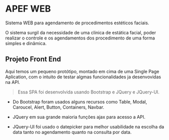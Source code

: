 # APEF WEB
Sistema WEB para agendamento de procedimentos estéticos faciais.

O sistema surgil da necessidade de uma clinica de estática facial, poder
realizar o controle e os agendamentos dos procedimento de uma forma simples e
dinâmica.

## Projeto Front End

Aqui temos um pequeno protótipo, montado em cima de uma Single Page Aplication,
com o intuito de testar algmas funcionalidades ja desenvovidas na API.

> Essa SPA foi desenvolvida usando Bootstrap e JQuery e JQuery-UI.
* Do Bootstrap foram usados alguns recursos como Table, Modal, Caroucel, Alert, Button,
Containers, Navbar.

* JQuery em sua grande maioria funções ajax para acesso a API.

* JQuery-UI foi usado o datepicker para melhor usabilidade na escolha da data
tanto no agendamento quanto na consulta por data.
